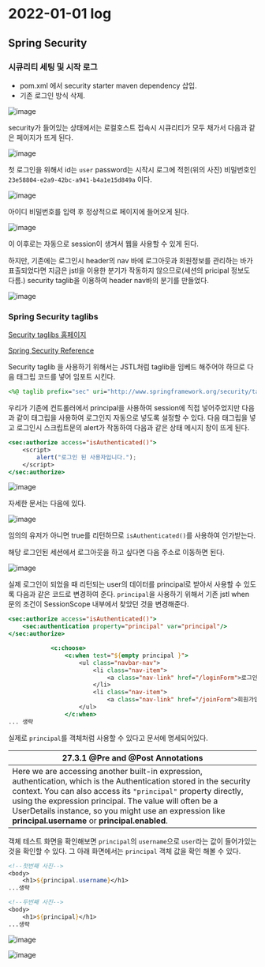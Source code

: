 # 2022-01-01 log

## Spring Security

### 시큐리티 세팅 및 시작 로그

- pom.xml 에서 security starter maven dependency 삽입.
- 기존 로그인 방식 삭제.

![image](https://user-images.githubusercontent.com/84966961/147851555-1aa0bd69-6042-4cb7-abc2-620e28724bc0.png)

 security가 들어있는 상태에서는 로컬호스트 접속시 시큐리티가 모두 채가서 다음과 같은 페이지가 뜨게 된다.

![image](https://user-images.githubusercontent.com/84966961/147851604-3fde15ff-20b4-4478-920f-d194be92fd33.png)

 첫 로그인을 위해서 id는 `user` password는 시작시 로그에 적힌(위의 사진) 비밀번호인 `23e58804-e2a9-42bc-a941-b4a1e15d849a` 이다.

![image](https://user-images.githubusercontent.com/84966961/147851629-ab8f8858-6379-45d0-a691-c8b1aee26221.png)

 아이디 비밀번호를 입력 후 정상적으로 페이지에 들어오게 된다.

![image](https://user-images.githubusercontent.com/84966961/147851650-043f4757-4cec-4b70-a320-dfa2a235d76e.png)

 이 이후로는 자동으로 session이 생겨서 웹을 사용할 수 있게 된다.

 하지만, 기존에는 로그인시 header의 nav 바에 로그아웃과 회원정보를 관리하는 바가 표출되었다면 지금은 jstl을 이용한 분기가 작동하지 않으므로(세션의 pricipal 정보도 다름.) security taglib을 이용하여 header nav바의 분기를 만들었다.

![image](https://user-images.githubusercontent.com/84966961/147851760-9d540e93-96d4-4a98-a089-72d3dc125e3b.png)

### Spring Security taglibs

[Security taglibs 홈페이지](https://www.baeldung.com/spring-security-taglibs)

[Spring Security Reference](https://docs.spring.io/spring-security/site/docs/5.0.7.RELEASE/reference/html/index.html)


Security taglib 을 사용하기 위해서는 JSTL처럼 taglib을 임베드 해주어야 하므로 다음 태그립 코드를 넣어 임포트 시킨다.

```jsp
<%@ taglib prefix="sec" uri="http://www.springframework.org/security/tags" %>
```

우리가 기존에 컨트롤러에서 principal을 사용하여 session에 직접 넣어주었지만 다음과 같이 태그립을 사용하여 로그인지 자동으로 넣도록 설정할 수 있다. 다음 태그립을 넣고 로그인시 스크립트문의 alert가 작동하여 다음과 같은 상태 메시지 창이 뜨게 된다.

```jsp
<sec:authorize access="isAuthenticated()">
	<script>
		alert("로그인 된 사용자입니다.");
	</script>
</sec:authorize> 
```

![image](https://user-images.githubusercontent.com/84966961/147852708-8f3df2a0-4317-48c0-903d-f906d22a0de1.png)

 자세한 문서는 다음에 있다.

![image](https://user-images.githubusercontent.com/84966961/147851952-f69deb9a-300a-426f-aee3-a1fc473327f5.png)

 임의의 유저가 아니면 true를 리턴하므로 `isAuthenticated()`를 사용하여 인가받는다.

 해당 로그인된 세션에서 로그아웃을 하고 싶다면 다음 주소로 이동하면 된다.

![image](https://user-images.githubusercontent.com/84966961/147852696-d8222846-7793-442a-8248-bba6ac72368b.png)

실제 로그인이 되었을 때 리턴되는 user의 데이터를 principal로 받아서 사용할 수 있도록 다음과 같은 코드로 변경하여 준다. `principal`을 사용하기 위해서 기존 jstl when 문의 조건이 SessionScope 내부에서 찾았던 것을 변경해준다.

```jsp
<sec:authorize access="isAuthenticated()">
	<sec:authentication property="principal" var="principal"/>
</sec:authorize>
```

```jsp
			<c:choose>
				<c:when test="${empty principal }">
					<ul class="navbar-nav">
						<li class="nav-item">
							<a class="nav-link" href="/loginForm">로그인</a>
						</li>
						<li class="nav-item">
							<a class="nav-link" href="/joinForm">회원가입</a>
					</ul>
				</c:when>
... 생략
```

 실제로 `principal`를 객체처럼 사용할 수 있다고 문서에 명세되어있다.


| 27.3.1 @Pre and @Post Annotations |
|---|
| Here we are accessing another built-in expression, authentication, which is the Authentication stored in the security context. You can also access its `"principal"` property directly, using the expression principal. The value will often be a UserDetails instance, so you might use an expression like **principal.username** or **principal.enabled**. |

 객체 테스트 화면을 확인해보면 `principal`의 `username`으로 `user`라는 값이 들어가있는 것을 확인할 수 있다. 그 아래 화면에서는 `principal` 객체 값을 확인 해볼 수 있다.

```jsp
<!--첫번째 사진-->
<body>
	<h1>${principal.username}</h1>
...생략

<!--두번째 사진-->
<body>
	<h1>${principal}</h1>
...생략
```

![image](https://user-images.githubusercontent.com/84966961/147852945-d0bc98a4-7352-4f16-bd50-d3842e9fa7ce.png)


![image](https://user-images.githubusercontent.com/84966961/147852980-9214c90d-d14b-436b-bae4-6aedd4070ace.png)